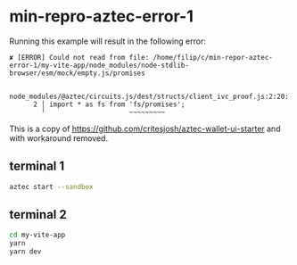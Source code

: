 # min-repro-aztec-error-1

Running this example will result in the following error:

```
✘ [ERROR] Could not read from file: /home/filip/c/min-repor-aztec-error-1/my-vite-app/node_modules/node-stdlib-browser/esm/mock/empty.js/promises

    node_modules/@aztec/circuits.js/dest/structs/client_ivc_proof.js:2:20:
      2 │ import * as fs from 'fs/promises';
        ╵                     ~~~~~~~~~
```

This is a copy of https://github.com/critesjosh/aztec-wallet-ui-starter and with workaround removed.

## terminal 1

```bash
aztec start --sandbox
```


## terminal 2

```bash
cd my-vite-app
yarn
yarn dev
```
